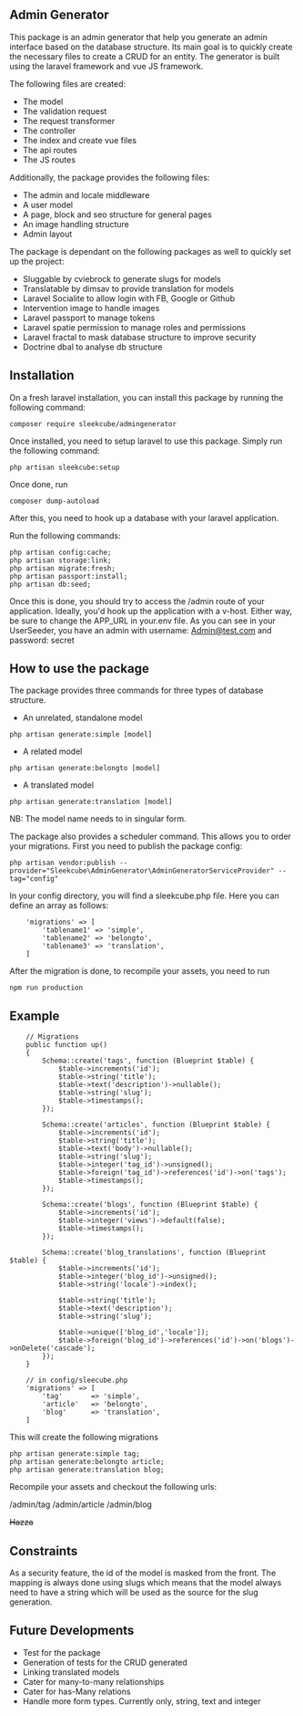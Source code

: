 ## Admin Generator

This package is an admin generator that help you generate an admin interface based on the database structure. Its main goal is to quickly create the necessary files to create a CRUD for an entity. The generator is built using the laravel framework and vue JS framework. 

The following files are created:
- The model
- The validation request
- The request transformer
- The controller
- The index and create vue files
- The api routes
- The JS routes

Additionally, the package provides the following files:
- The admin and locale middleware
- A user model
- A page, block and seo structure for general pages
- An image handling structure
- Admin layout

The package is dependant on the following packages as well to quickly set up the project:
- Sluggable by cviebrock to generate slugs for models
- Translatable by dimsav to provide translation for models
- Laravel Socialite to allow login with FB, Google or Github
- Intervention image to handle images
- Laravel passport to manage tokens
- Laravel spatie permission to manage roles and permissions
- Laravel fractal to mask database structure to improve security
- Doctrine dbal to analyse db structure

## Installation

On a fresh laravel installation, you can install this package by running the following command: 

```
composer require sleekcube/admingenerator
```

Once installed, you need to setup laravel to use this package. Simply run the following command:
```
php artisan sleekcube:setup
```
Once done, run 
```
composer dump-autoload
```

After this, you need to hook up a database with your laravel application. 

Run the following commands:

```
php artisan config:cache;
php artisan storage:link;
php artisan migrate:fresh;
php artisan passport:install;
php artisan db:seed;
```

Once this is done, you should try to access the /admin route of your application. Ideally, you'd hook up the application with a v-host. Either way, be sure to change the APP_URL in your.env file.
As you can see in your UserSeeder, you have an admin with username: Admin@test.com and password: secret


## How to use the package
The package provides three commands for three types of database structure.

- An unrelated, standalone model
```
php artisan generate:simple [model]
```

- A related model
```
php artisan generate:belongto [model]
```

- A translated model
```
php artisan generate:translation [model]
```
NB: The model name needs to in singular form.

The package also provides a scheduler command. This allows you to order your migrations. 
First you need to publish the package config:
```
php artisan vendor:publish --provider="Sleekcube\AdminGenerator\AdminGeneratorServiceProvider" --tag="config"
```
In your config directory, you will find a sleekcube.php file. Here you can define an array as follows:

```
    'migrations' => [
        'tablename1' => 'simple', 
        'tablename2' => 'belongto',
        'tablename3' => 'translation',  
    ]
```
After the migration is done, to recompile your assets, you need to run 
```
npm run production
```

## Example
```
    // Migrations
    public function up()
    {
        Schema::create('tags', function (Blueprint $table) {
            $table->increments('id');
            $table->string('title');
            $table->text('description')->nullable();
            $table->string('slug');
            $table->timestamps();
        });
        
        Schema::create('articles', function (Blueprint $table) {
            $table->increments('id');
            $table->string('title');
            $table->text('body')->nullable();
            $table->string('slug');
            $table->integer('tag_id')->unsigned();
            $table->foreign('tag_id')->references('id')->on('tags');
            $table->timestamps();
        });
        
        Schema::create('blogs', function (Blueprint $table) {
            $table->increments('id');
            $table->integer('views')->default(false);
            $table->timestamps();
        });

        Schema::create('blog_translations', function (Blueprint $table) {
            $table->increments('id');
            $table->integer('blog_id')->unsigned();
            $table->string('locale')->index();

            $table->string('title');
            $table->text('description');
            $table->string('slug');

            $table->unique(['blog_id','locale']);
            $table->foreign('blog_id')->references('id')->on('blogs')->onDelete('cascade');
        });
    }
```

```
    // in config/sleecube.php
    'migrations' => [
        'tag'       => 'simple', 
        'article'   => 'belongto',
        'blog'      => 'translation',  
    ]
```

This will create the following migrations

```
php artisan generate:simple tag;
php artisan generate:belongto article;
php artisan generate:translation blog;
```

Recompile your assets and checkout the following urls:

/admin/tag
/admin/article
/admin/blog

~~Hazza~~

## Constraints
As a security feature, the id of the model is masked from the front. The mapping is always done using slugs which means that the model always need to have a string which will be used as the source for the slug generation.

## Future Developments
- Test for the package
- Generation of tests for the CRUD generated
- Linking translated models
- Cater for many-to-many relationships
- Cater for has-Many relations
- Handle more form types. Currently only, string, text and integer
